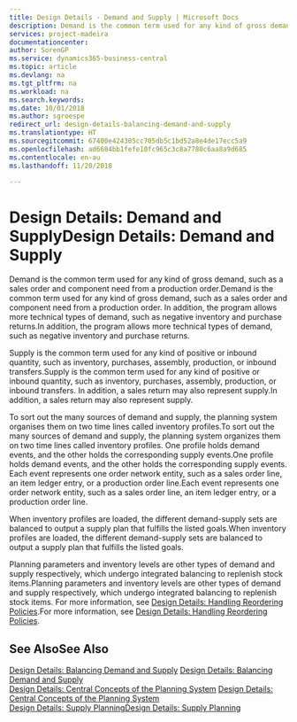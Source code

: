 ```yaml
---
title: Design Details - Demand and Supply | Microsoft Docs
description: Demand is the common term used for any kind of gross demand, such as a sales order and component need from a production order. In addition, the program allows more technical types of demand, such as negative inventory and purchase returns.
services: project-madeira
documentationcenter: 
author: SorenGP
ms.service: dynamics365-business-central
ms.topic: article
ms.devlang: na
ms.tgt_pltfrm: na
ms.workload: na
ms.search.keywords: 
ms.date: 10/01/2018
ms.author: sgroespe
redirect_url: design-details-balancing-demand-and-supply
ms.translationtype: HT
ms.sourcegitcommit: 67400e424305cc705db5c1bd52a8e4de17ecc5a9
ms.openlocfilehash: ad6684bb1fefe10fc965c3c8a7780c6aa8a9d685
ms.contentlocale: en-au
ms.lasthandoff: 11/20/2018

---
```

# <a name="design-details-demand-and-supply"></a><span data-ttu-id="4652a-104">Design Details: Demand and Supply</span><span class="sxs-lookup"><span data-stu-id="4652a-104">Design Details: Demand and Supply</span></span>
<span data-ttu-id="4652a-105">Demand is the common term used for any kind of gross demand, such as a sales order and component need from a production order.</span><span class="sxs-lookup"><span data-stu-id="4652a-105">Demand is the common term used for any kind of gross demand, such as a sales order and component need from a production order.</span></span> <span data-ttu-id="4652a-106">In addition, the program allows more technical types of demand, such as negative inventory and purchase returns.</span><span class="sxs-lookup"><span data-stu-id="4652a-106">In addition, the program allows more technical types of demand, such as negative inventory and purchase returns.</span></span>  

 <span data-ttu-id="4652a-107">Supply is the common term used for any kind of positive or inbound quantity, such as inventory, purchases, assembly, production, or inbound transfers.</span><span class="sxs-lookup"><span data-stu-id="4652a-107">Supply is the common term used for any kind of positive or inbound quantity, such as inventory, purchases, assembly, production, or inbound transfers.</span></span> <span data-ttu-id="4652a-108">In addition, a sales return may also represent supply.</span><span class="sxs-lookup"><span data-stu-id="4652a-108">In addition, a sales return may also represent supply.</span></span>  

 <span data-ttu-id="4652a-109">To sort out the many sources of demand and supply, the planning system organises them on two time lines called inventory profiles.</span><span class="sxs-lookup"><span data-stu-id="4652a-109">To sort out the many sources of demand and supply, the planning system organizes them on two time lines called inventory profiles.</span></span> <span data-ttu-id="4652a-110">One profile holds demand events, and the other holds the corresponding supply events.</span><span class="sxs-lookup"><span data-stu-id="4652a-110">One profile holds demand events, and the other holds the corresponding supply events.</span></span> <span data-ttu-id="4652a-111">Each event represents one order network entity, such as a sales order line, an item ledger entry, or a production order line.</span><span class="sxs-lookup"><span data-stu-id="4652a-111">Each event represents one order network entity, such as a sales order line, an item ledger entry, or a production order line.</span></span>  

 <span data-ttu-id="4652a-112">When inventory profiles are loaded, the different demand-supply sets are balanced to output a supply plan that fulfills the listed goals.</span><span class="sxs-lookup"><span data-stu-id="4652a-112">When inventory profiles are loaded, the different demand-supply sets are balanced to output a supply plan that fulfills the listed goals.</span></span>  

 <span data-ttu-id="4652a-113">Planning parameters and inventory levels are other types of demand and supply respectively, which undergo integrated balancing to replenish stock items.</span><span class="sxs-lookup"><span data-stu-id="4652a-113">Planning parameters and inventory levels are other types of demand and supply respectively, which undergo integrated balancing to replenish stock items.</span></span> <span data-ttu-id="4652a-114">For more information, see [Design Details: Handling Reordering Policies](design-details-handling-reordering-policies.md).</span><span class="sxs-lookup"><span data-stu-id="4652a-114">For more information, see [Design Details: Handling Reordering Policies](design-details-handling-reordering-policies.md).</span></span>  

## <a name="see-also"></a><span data-ttu-id="4652a-115">See Also</span><span class="sxs-lookup"><span data-stu-id="4652a-115">See Also</span></span>  
 <span data-ttu-id="4652a-116">[Design Details: Balancing Demand and Supply](design-details-balancing-demand-and-supply.md) </span><span class="sxs-lookup"><span data-stu-id="4652a-116">[Design Details: Balancing Demand and Supply](design-details-balancing-demand-and-supply.md) </span></span>  
 <span data-ttu-id="4652a-117">[Design Details: Central Concepts of the Planning System](design-details-central-concepts-of-the-planning-system.md) </span><span class="sxs-lookup"><span data-stu-id="4652a-117">[Design Details: Central Concepts of the Planning System](design-details-central-concepts-of-the-planning-system.md) </span></span>  
 [<span data-ttu-id="4652a-118">Design Details: Supply Planning</span><span class="sxs-lookup"><span data-stu-id="4652a-118">Design Details: Supply Planning</span></span>](design-details-supply-planning.md)

